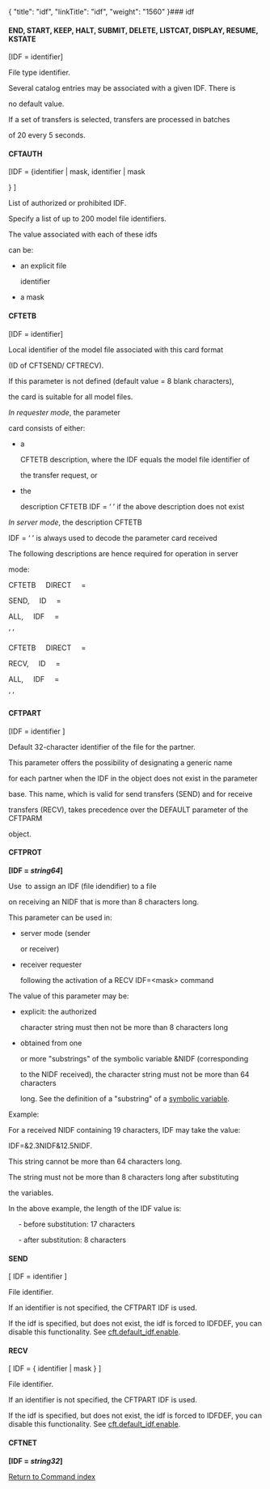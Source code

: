 {
    "title": "idf",
    "linkTitle": "idf",
    "weight": "1560"
}### <span id="idf"></span>idf

#### <span id="idf_END"></span><span id="idf_CFTCAT"></span>END, START, KEEP, HALT, SUBMIT, DELETE, LISTCAT, DISPLAY, RESUME, KSTATE

\[IDF = identifier\]

File type identifier.

Several catalog entries may be associated with a given IDF. There is
no default value.

If a set of transfers is selected, transfers are processed in batches
of 20 every 5 seconds.

#### <span id="idf_CFTAUTH"></span>CFTAUTH

\[IDF = {identifier | mask, identifier | mask
} \]

List of authorized or prohibited IDF.

Specify a list of up to 200 model file identifiers.

The value associated with each of these idfs
can be:

-   an explicit file
    identifier
-   a mask

#### <span id="idf_CFTETB"></span>CFTETB

\[IDF = identifier\]

Local identifier of the model file associated with this card format
(ID of CFTSEND/ CFTRECV).

If this parameter is not defined (default value = 8 blank characters),
the card is suitable for all model files.

*In requester mode*, the parameter
card consists of either:

-   a
    CFTETB description, where the IDF equals the model file identifier of
    the transfer request, or
-   the
    description CFTETB IDF = ‘ ’ if the above description does not exist

*In server mode*, the description CFTETB
IDF = ‘ ’ is always used to decode the parameter card received

The following descriptions are hence required for operation in server
mode:

CFTETB     DIRECT     =    
SEND,     ID     =    
ALL,     IDF     =    
‘ ’  
CFTETB     DIRECT     =    
RECV,     ID     =    
ALL,     IDF     =    
‘ ’

#### <span id="idf_CFTPART"></span>CFTPART

\[IDF = identifier \]

Default 32-character identifier of the file for the partner.

This parameter offers the possibility of designating a generic name
for each partner when the IDF in the object does not exist in the parameter
base. This name, which is valid for send transfers (SEND) and for receive
transfers (RECV), takes precedence over the DEFAULT parameter of the CFTPARM
object.

#### <span id="idf_CFTPROT"></span>CFTPROT

**\[IDF = *string64*\]**

Use  to assign an IDF (file idendifier) to a file
on receiving an NIDF that is more than 8 characters long.

This parameter can be used in:

-   server mode (sender
    or receiver)
-   receiver requester
    following the activation of a RECV IDF=&lt;mask> command

The value of this parameter may be:

-   explicit: the authorized
    character string must then not be more than 8 characters long
-   obtained from one
    or more "substrings" of the symbolic variable &NIDF (corresponding
    to the NIDF received), the character string must not be more than 64 characters
    long. See the definition of a "substring" of a [symbolic variable](../symbolic_variables).

Example:

For a received NIDF containing 19 characters, IDF may take the value:
IDF=&2.3NIDF&12.5NIDF.

This string cannot be more than 64 characters long.

The string must not be more than 8 characters long after substituting
the variables.

In the above example, the length of the IDF value is:  
     - before substitution: 17 characters  
     - after substitution: 8 characters

#### SEND

\[ IDF = identifier \]

File identifier.

If an identifier is not specified, the CFTPART IDF is used.

If the idf is specified, but does not exist, the idf is forced to IDFDEF, you can disable this functionality. See [cft.default\_idf.enable](../../../admin_intro/uconf/uconf_parameters).

#### <span id="IDF_send_recv"></span>RECV

\[ IDF = { identifier | mask } \]

File identifier.

If an identifier is not specified, the CFTPART IDF is used.

If the idf is specified, but does not exist, the idf is forced to IDFDEF, you can disable this functionality. See [cft.default\_idf.enable](../../../admin_intro/uconf/uconf_parameters).

#### CFTNET

**\[IDF = *string32*\]**

[Return to Command index](../)
